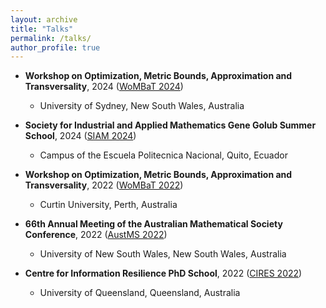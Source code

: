 ```yaml
---
layout: archive
title: "Talks"
permalink: /talks/
author_profile: true
---
```


* **Workshop on Optimization, Metric Bounds, Approximation and Transversality**, 2024 ([WoMBaT 2024](https://wombat.mocao.org/))
    * University of Sydney, New South Wales, Australia

* **Society for Industrial and Applied Mathematics Gene Golub Summer School**, 2024 ([SIAM 2024](https://g2s32024.github.io/))
    * Campus of the Escuela Politecnica Nacional, Quito, Ecuador

* **Workshop on Optimization, Metric Bounds, Approximation and Transversality**, 2022 ([WoMBaT 2022](https://wombat.mocao.org/wombat-2022-2/))
    * Curtin University, Perth, Australia

* **66th Annual Meeting of the Australian Mathematical Society Conference**, 2022 ([AustMS 2022](https://www.unsw.edu.au/science/our-schools/maths/news-events/events/austms-2022))
    * University of New South Wales, New South Wales, Australia

* **Centre for Information Resilience PhD School**, 2022 ([CIRES 2022](https://cires.org.au/event/information-resilience-phd-school-2022/))
    * University of Queensland, Queensland, Australia
